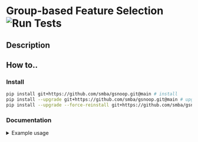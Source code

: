 # Group-based Feature Selection ![Run Tests](https://github.com/smba/gsnoop/actions/workflows/test.yml/badge.svg)

## Description


## How to..

### Install
```bash
pip install git+https://github.com/smba/gsnoop.git@main # install 
pip install --upgrade git+https://github.com/smba/gsnoop.git@main # upgrade
pip install --upgrade --force-reinstall git+https://github.com/smba/gsnoop.git@main # yay
```

### Documentation
<details>
  <summary>Example usage</summary>
  
  ```python
import numpy as np

from gsnoop.util import diff_transform, xor_transform
from gsnoop.screening import group_screening
from gsnoop.causal import find_hitting_set

np.random.seed(1)

# Specify problem space
n_features = 50
n_configs = 100

# Specify simple performance oracle
func = lambda x: x[0] * x[1] * 123 + x[3] * 45 + x[4] * x[5] * 67 + 0.01

# Draw random sample, compute performance
x = np.random.choice(2, size=(n_configs, n_features))
y = np.array(list(map(func, x)))

# Perform stepwise 'group screening'
x_, y_ = diff_transform(x, y)
group_options = group_screening(x_, y_)

# print(group_options)
# > [0, 1, 2, 3, 4, 5]

# Perform causal group screening
x_= xor_transform(x)
y_ = np.abs(y_)
causal_options = find_hitting_set(x_, y_)

# print(causal_options)
# > [0, 1, 2, 3, 4, 5]
```

</details>


